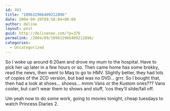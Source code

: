 ```yaml
---
id: 491
title: "109632966409212896"
date: 2004-09-28T09:58:04+00:00
author: deline
layout: post
guid: http://delineneo.com/?p=376
permalink: /2004/09/109632966409212896/
categories:
  - Uncategorized
---
```

So I woke up around 6:20am and drove my mum to the hospital. Have to pick her up later in a few hours or so. Then came home has some brekky, read the news, then went to Maq to go to HMV. Slightly better, they had lots of copies of the 2CD version, but bad was no DVD&#8230; grrr. So I bought that, then had a look at shoes&#8230; shoess&#8230; mmm Vans or the Kustom ones??? Vans cooler, but can&#8217;t wear them to shows and stuff, &#8216;cos they&#8217;ll slide/fall off.

Um yeah now to do some work, going to movies tonight, cheap tuesdays to watch Princess Diaries 2.